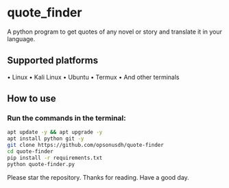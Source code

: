 # quote_finder
A python program to get quotes of any novel or story and translate it in your language.


## Supported platforms
• Linux
• Kali Linux
• Ubuntu
• Termux
• And other terminals
## How to use
### Run the commands in the terminal:


```bash
apt update -y && apt upgrade -y
apt install python git -y
git clone https://github.com/opsonusdh/quote-finder
cd quote-finder 
pip install -r requirements.txt
python quote-finder.py
```

Please star the repository. Thanks for reading. Have a good day.
